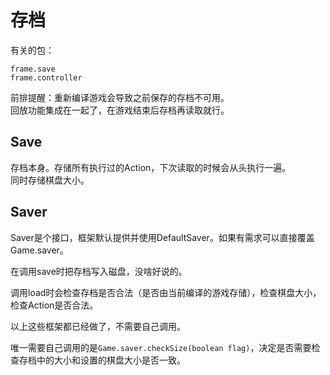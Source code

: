 # 存档

有关的包：
```
frame.save
frame.controller
```

前排提醒：重新编译游戏会导致之前保存的存档不可用。  
回放功能集成在一起了，在游戏结束后存档再读取就行。

## Save

存档本身。存储所有执行过的Action，下次读取的时候会从头执行一遍。  
同时存储棋盘大小。

## Saver

Saver是个接口，框架默认提供并使用DefaultSaver。如果有需求可以直接覆盖Game.saver。

在调用save时把存档写入磁盘，没啥好说的。

调用load时会检查存档是否合法（是否由当前编译的游戏存储），检查棋盘大小，检查Action是否合法。

以上这些框架都已经做了，不需要自己调用。

唯一需要自己调用的是`Game.saver.checkSize(boolean flag)`，决定是否需要检查存档中的大小和设置的棋盘大小是否一致。